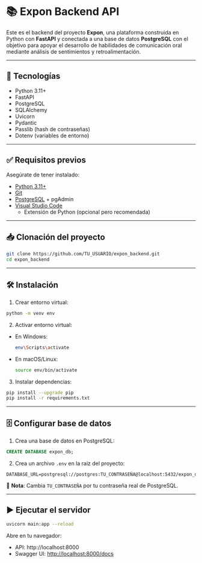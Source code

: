 # 📚 Expon Backend API

Este es el backend del proyecto **Expon**, una plataforma construida en Python con **FastAPI** y conectada a una base de datos **PostgreSQL** con el objetivo para apoyar el desarrollo de habilidades de comunicación oral mediante análisis de sentimientos y retroalimentación.

---

## 🚀 Tecnologías

- Python 3.11+
- FastAPI
- PostgreSQL
- SQLAlchemy
- Uvicorn
- Pydantic
- Passlib (hash de contraseñas)
- Dotenv (variables de entorno)

---

## ✅ Requisitos previos

Asegúrate de tener instalado:

- [Python 3.11+](https://www.python.org/downloads/)
- [Git](https://git-scm.com/)
- [PostgreSQL](https://www.postgresql.org/download/) + pgAdmin
- [Visual Studio Code](https://code.visualstudio.com/)
  - Extensión de Python (opcional pero recomendada)

---

## 📥 Clonación del proyecto

```bash
git clone https://github.com/TU_USUARIO/expon_backend.git
cd expon_backend
```

---

## 🛠️ Instalación

1. Crear entorno virtual:

```bash
python -m venv env
```

2. Activar entorno virtual:

- En Windows:
  ```bash
  env\Scripts\activate
  ```

- En macOS/Linux:
  ```bash
  source env/bin/activate
  ```

3. Instalar dependencias:

```bash
pip install --upgrade pip
pip install -r requirements.txt
```

---

## 🗄️ Configurar base de datos

1. Crea una base de datos en PostgreSQL:

```sql
CREATE DATABASE expon_db;
```

2. Crea un archivo `.env` en la raíz del proyecto:

```env
DATABASE_URL=postgresql://postgres:TU_CONTRASEÑA@localhost:5432/expon_db
```

📌 **Nota**: Cambia `TU_CONTRASEÑA` por tu contraseña real de PostgreSQL.

---

## ▶️ Ejecutar el servidor

```bash
uvicorn main:app --reload
```

Abre en tu navegador:
- API: http://localhost:8000
- Swagger UI: [http://localhost:8000/docs](http://localhost:8000/docs)
